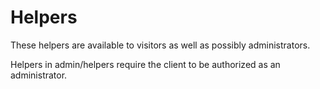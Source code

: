 # Helpers

These helpers are available to visitors as well as possibly administrators.

Helpers in admin/helpers require the client to be authorized as an administrator.
